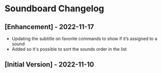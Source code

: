 # Soundboard Changelog

## [Enhancement] - 2022-11-17

- Updating the subtitle on favorite commands to show if it’s assigned to a sound
- Added so it's possible to sort the sounds order in the list 

## [Initial Version] - 2022-11-10
